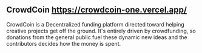
## CrowdCoin    https://crowdcoin-one.vercel.app/

CrowdCoin is a Decentralized funding platform directed toward helping creative projects get off the ground. It's entirely driven by crowdfunding, so donations from the general public fuel these dynamic new ideas and the contributors decides how the money is spent.


